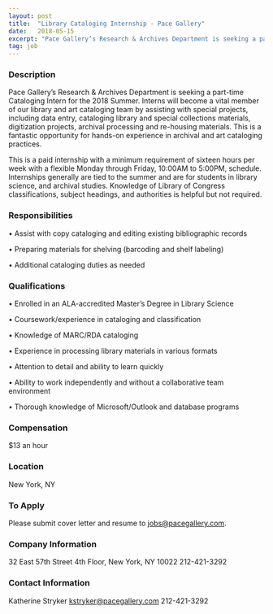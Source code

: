 ```yaml
---
layout: post
title:  "Library Cataloging Internship - Pace Gallery"
date:   2018-05-15
excerpt: "Pace Gallery’s Research & Archives Department is seeking a part-time Cataloging Intern for the 2018 Summer. Interns will become a vital member of our library and art cataloging team by assisting with special projects, including data entry, cataloging library and special collections materials, digitization projects, archival processing and re-housing materials...."
tag: job
---
```


### Description   

Pace Gallery’s Research & Archives Department is seeking a part-time Cataloging Intern for the 2018 Summer. Interns will become a vital member of our library and art cataloging team by assisting with special projects, including data entry, cataloging library and special collections materials, digitization projects, archival processing and re-housing materials. This is a fantastic opportunity for hands-on experience in archival and art cataloging practices.

This is a paid internship with a minimum requirement of sixteen hours per week with a flexible Monday through Friday, 10:00AM to 5:00PM, schedule. Internships generally are tied to the summer and are for students in library science, and archival studies. Knowledge of Library of Congress classifications, subject headings, and authorities is helpful but not required.



### Responsibilities   


• 	Assist with copy cataloging and editing existing bibliographic records

• 	Preparing materials for shelving (barcoding and shelf labeling)

• 	Additional cataloging duties as needed 


### Qualifications   


• 	Enrolled in an ALA-accredited Master’s Degree in Library Science

• 	Coursework/experience in cataloging and classification

• 	Knowledge of MARC/RDA cataloging

• 	Experience in processing library materials in various formats

• 	Attention to detail and ability to learn quickly

• 	Ability to work independently and without a collaborative team environment 

• 	Thorough knowledge of Microsoft/Outlook and database programs


### Compensation   

$13 an hour


### Location   

New York, NY




### To Apply   

Please submit cover letter and resume to jobs@pacegallery.com.


### Company Information   

32 East 57th Street 4th Floor, New York, NY 10022 212-421-3292


### Contact Information   

Katherine Stryker kstryker@pacegallery.com 212-421-3292

